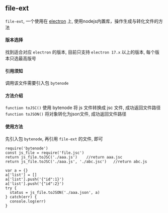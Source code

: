 ## file-ext
`file-ext`, 一个使用在 [electron](https://www.electronjs.org/) 上, 使用nodejs内置库，操作生成与转化文件的方法

#### 版本选择
找到适合对应 `electron` 的版本, 目前只支持 `electron 17.x` 以上的版本, 每个版本只选最高版号

#### 引用须知
调用该文件需要引入包 `bytenode`

#### 方法介绍
`function toJSC()` 使用 bytenode 将 js 文件转换成 jsc 文件, 成功返回文件路径
`function toJSON()` 将对象转化为json文件, 成功返回文件路径

#### 使用方法
先引入包 `bytenode`, 再引用 `file-ext` 的文件, 即可
```
require('bytenode')
const js_file = require('file.jsc')
return js_file.toJSC('./aaa.js')	//return aaa.jsc
return js_file.toJSC('./aaa.js', './abc.jsc')	//return abc.js

var a = {}
a['list'] = [] 
a['list'].push('{"id":1}')
a['list'].push('{"id":2}')
try {
  status = js_file.toJSON('./aaa.json', a)
} catch(err) {
  console.log(err)
}
```
